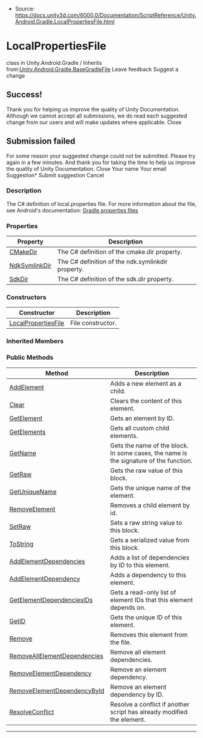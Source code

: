 * Source: https://docs.unity3d.com/6000.0/Documentation/ScriptReference/Unity.Android.Gradle.LocalPropertiesFile.html

# LocalPropertiesFile
class in Unity.Android.Gradle
/
Inherits from:[Unity.Android.Gradle.BaseGradleFile](https://docs.unity3d.com/6000.0/Documentation/ScriptReference/Unity.Android.Gradle.BaseGradleFile.html)
Leave feedback
Suggest a change
## Success!
Thank you for helping us improve the quality of Unity Documentation. Although we cannot accept all submissions, we do read each suggested change from our users and will make updates where applicable.
Close
## Submission failed
For some reason your suggested change could not be submitted. Please <a>try again</a> in a few minutes. And thank you for taking the time to help us improve the quality of Unity Documentation.
Close
Your name Your email Suggestion* Submit suggestion
Cancel
### Description
The C# definition of local.properties file.
For more information about the file, see Android's documentation: [Gradle properties files](https://developer.android.com/studio/build#properties-files)
### Properties
Property | Description  
---|---  
[CMakeDir](https://docs.unity3d.com/6000.0/Documentation/ScriptReference/Unity.Android.Gradle.LocalPropertiesFile.CMakeDir.html) | The C# definition of the cmake.dir property.  
[NdkSymlinkDir](https://docs.unity3d.com/6000.0/Documentation/ScriptReference/Unity.Android.Gradle.LocalPropertiesFile.NdkSymlinkDir.html) | The C# definition of the ndk.symlinkdir property.  
[SdkDir](https://docs.unity3d.com/6000.0/Documentation/ScriptReference/Unity.Android.Gradle.LocalPropertiesFile.SdkDir.html) | The C# definition of the sdk.dir property.  
### Constructors
Constructor | Description  
---|---  
[LocalPropertiesFile](https://docs.unity3d.com/6000.0/Documentation/ScriptReference/Unity.Android.Gradle.LocalPropertiesFile-ctor.html) | File constructor.  
### Inherited Members
### Public Methods
Method | Description  
---|---  
[AddElement](https://docs.unity3d.com/6000.0/Documentation/ScriptReference/Unity.Android.Gradle.BaseBlock.AddElement.html) | Adds a new element as a child.  
[Clear](https://docs.unity3d.com/6000.0/Documentation/ScriptReference/Unity.Android.Gradle.BaseBlock.Clear.html) | Clears the content of this element.  
[GetElement](https://docs.unity3d.com/6000.0/Documentation/ScriptReference/Unity.Android.Gradle.BaseBlock.GetElement.html) | Gets an element by ID.  
[GetElements](https://docs.unity3d.com/6000.0/Documentation/ScriptReference/Unity.Android.Gradle.BaseBlock.GetElements.html) | Gets all custom child elements.  
[GetName](https://docs.unity3d.com/6000.0/Documentation/ScriptReference/Unity.Android.Gradle.BaseBlock.GetName.html) | Gets the name of the block. In some cases, the name is the signature of the function.  
[GetRaw](https://docs.unity3d.com/6000.0/Documentation/ScriptReference/Unity.Android.Gradle.BaseBlock.GetRaw.html) | Gets the raw value of this block.  
[GetUniqueName](https://docs.unity3d.com/6000.0/Documentation/ScriptReference/Unity.Android.Gradle.BaseBlock.GetUniqueName.html) | Gets the unique name of the element.  
[RemoveElement](https://docs.unity3d.com/6000.0/Documentation/ScriptReference/Unity.Android.Gradle.BaseBlock.RemoveElement.html) | Removes a child element by id.  
[SetRaw](https://docs.unity3d.com/6000.0/Documentation/ScriptReference/Unity.Android.Gradle.BaseBlock.SetRaw.html) | Sets a raw string value to this block.  
[ToString](https://docs.unity3d.com/6000.0/Documentation/ScriptReference/Unity.Android.Gradle.BaseBlock.ToString.html) | Gets a serialized value from this block.  
[AddElementDependencies](https://docs.unity3d.com/6000.0/Documentation/ScriptReference/Unity.Android.Gradle.BaseElement.AddElementDependencies.html) | Adds a list of dependencies by ID to this element.  
[AddElementDependency](https://docs.unity3d.com/6000.0/Documentation/ScriptReference/Unity.Android.Gradle.BaseElement.AddElementDependency.html) | Adds a dependency to this element.  
[GetElementDependenciesIDs](https://docs.unity3d.com/6000.0/Documentation/ScriptReference/Unity.Android.Gradle.BaseElement.GetElementDependenciesIDs.html) | Gets a read-only list of element IDs that this element depends on.  
[GetID](https://docs.unity3d.com/6000.0/Documentation/ScriptReference/Unity.Android.Gradle.BaseElement.GetID.html) | Gets the unique ID of this element.  
[Remove](https://docs.unity3d.com/6000.0/Documentation/ScriptReference/Unity.Android.Gradle.BaseElement.Remove.html) | Removes this element from the file.  
[RemoveAllElementDependencies](https://docs.unity3d.com/6000.0/Documentation/ScriptReference/Unity.Android.Gradle.BaseElement.RemoveAllElementDependencies.html) | Remove all element dependencies.  
[RemoveElementDependency](https://docs.unity3d.com/6000.0/Documentation/ScriptReference/Unity.Android.Gradle.BaseElement.RemoveElementDependency.html) | Remove an element dependency.  
[RemoveElementDependencyById](https://docs.unity3d.com/6000.0/Documentation/ScriptReference/Unity.Android.Gradle.BaseElement.RemoveElementDependencyById.html) | Remove an element dependency by ID.  
[ResolveConflict](https://docs.unity3d.com/6000.0/Documentation/ScriptReference/Unity.Android.Gradle.BaseElement.ResolveConflict.html) | Resolve a conflict if another script has already modified the element.  
* * *
